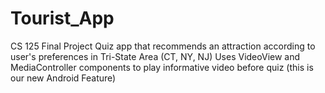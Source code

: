 # Tourist_App
CS 125 Final Project
Quiz app that recommends an attraction according to user's preferences in Tri-State Area (CT, NY, NJ)
Uses VideoView and MediaController components to play informative video before quiz (this is our new Android Feature)

